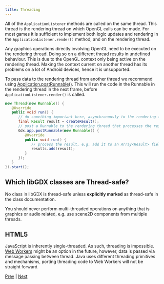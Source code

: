 ```yaml
---
title: Threading
---
```

All of the `ApplicationListener` methods are called on the same thread. This thread is the rendering thread on which OpenGL calls can be made. For most games it is sufficient to implement both logic updates and rendering in the `ApplicationListener.render()` method, and on the rendering thread. 

Any graphics operations directly involving OpenGL need to be executed on the rendering thread. Doing so on a different thread results in undefined behaviour. This is due to the OpenGL context only being active on the rendering thread. Making the context current on another thread has its problems on a lot of Android devices, hence it is unsupported.

To pass data to the rendering thread from another thread we recommend using [Application.postRunnable()](https://github.com/libgdx/libgdx/blob/master/gdx/src/com/badlogic/gdx/Application.java#L188). This will run the code in the Runnable in the rendering thread in the next frame, before `ApplicationListener.render()` is called.

```java
new Thread(new Runnable() {
   @Override
   public void run() {
      // do something important here, asynchronously to the rendering thread
      final Result result = createResult();
      // post a Runnable to the rendering thread that processes the result
      Gdx.app.postRunnable(new Runnable() {
         @Override
         public void run() {
            // process the result, e.g. add it to an Array<Result> field of the ApplicationListener.
            results.add(result);
         }
      });
   }
}).start();
```

## Which libGDX classes are Thread-safe? ##
No class in libGDX is thread-safe unless **explicitly marked** as thread-safe in the class documentation.

You should never perform multi-threaded operations on anything that is graphics or audio related, e.g. use scene2D components from multiple threads.

## HTML5 ##
JavaScript is inherently single-threaded. As such, threading is impossible. [Web Workers](http://www.whatwg.org/specs/web-apps/current-work/multipage/workers.html) might be an option in the future, however, data is passed via message passing between thread. Java uses different threading primitives and mechanisms, porting threading code to Web Workers will not be straight forward.

[Prev](/wiki/app/logging) | [Next](/wiki/app/interfacing-with-platform-specific-code)